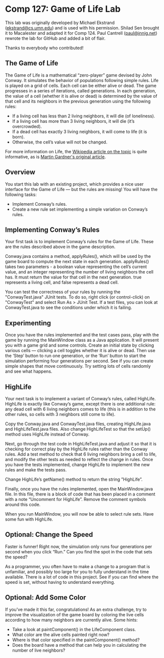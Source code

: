 Comp 127: Game of Life Lab
====

This lab was originally developed by Michael Ekstrand (ekstrand@cs.umn.edu) and is used with his permission.
Shilad Sen brought it to Macalester and adapted it for Comp 124.
Paul Cantrell (paul@innig.net) rewrote the lab for GitHub and added a bit of flair.

Thanks to everybody who contributed!


The Game of Life
---

The Game of Life is a mathematical “zero-player” game devised by John Conway. It simulates the behavior of populations following simple rules.  Life is played on a grid of cells. Each cell can be either alive or dead.  The game progresses in a series of iterations, called generations.  In each generation, the value of a cell (whether it is alive or dead) is determined by the value of that cell and its neighbors in the previous generation using the following rules:

- If a living cell has less than 2 living neighbors, it will die (of loneliness).
- If a living cell has more than 3 living neighbors, it will die (it’s overcrowded).
- If a dead cell has exactly 3 living neighbors, it will come to life (it is born).
- Otherwise, the cell’s value will not be changed.

For more information on Life, the [Wikipedia article on the topic](http://en.wikipedia.org/wiki/Conway%27s_Game_of_Life) is quite informative, as is [Martin Gardner's original article](http://ddi.cs.uni-potsdam.de/HyFISCH/Produzieren/lis_projekt/proj_gamelife/ConwayScientificAmerican.htm).


Overview
---

You start this lab with an existing project, which provides a nice user interface for the Game of Life — but the rules are missing!
You will have the following tasks:

- Implement Conway’s rules.
- Create a new rule set implementing a simple variation on Conway’s rules.


Implementing Conway’s Rules
---

Your first task is to implement Conway’s rules for the Game of Life. These are the rules described above in the game description.

Conway.java contains a method, applyRules(), which will be used by the game board to compute the next state in each generation. applyRules() takes two parameters - a boolean value representing the cell’s current value, and an integer representing the number of living neighbors the cell has. It must return the value for that cell in the next generation. true represents a living cell, and false represents a dead cell.

You can test the correctness of your rules by running the "ConwayTest.java" JUnit tests.  To do so, right click (or control-click) on "ConwayTest" and select Run As > JUnit Test.  If a test files, you can look at ConwayTest.java to see the conditions under which it is failing.


Experimenting
---

Once you have the rules implemented and the test cases pass, play with the game by running the MainWindow class as a Java application. It will present you with a game grid and some controls. Create an initial state by clicking various cells — clicking a cell toggles whether it is alive or dead. Then use the ‘Step’ button to run one generation, or the ‘Run’ button to start the simulation performing four generations per second. See if you can create simple shapes that move continuously. Try setting lots of cells randomly and see what happens.


HighLife
---

Your next task is to implement a variant of Conway’s rules, called HighLife. HighLife is exactly like Conway’s game, except there is one additional rule: any dead cell with 6 living neighbors comes to life (this is in addition to the other rules, so cells with 3 neighbors still come to life).

Copy the Conway.java and ConwayTest.java files, creating HighLife.java and HighLifeTest.java files. Also change HighLifeTest so that the setUp() method uses HighLife instead of Conway.

Next, go through the test code in HighLifeTest.java and adjust it so that it is checking for correct play by the HighLife rules rather than the Conway rules.
Add a test method to check that 6 living neighbors bring a cell to life, and modify the other tests as needed to reflect the change in rules.  Once you have the tests implemented, change HighLife to implement the new rules and make the tests pass.

Change HighLife’s getName() method to return the string ”HighLife”.

Finally, once you have the rules implemented, open the MainWindow.java file. In this file, there is a block of code that has been placed in a comment with a note “Uncomment for HighLife”. Remove the comment symbols around this code.

When you run MainWindow, you will now be able to select rule sets.  Have some fun with HighLife.


Optional: Change the Speed
---

Faster is funner! Right now, the simulation only runs four generations per second when you click “Run.” Can you find the spot in the code that sets the speed?

As a programmer, you often have to make a change to a program that is unfamiliar, and possibly too large for you to fully understand in the time available. There is a lot of code in this project. See if you can find where the speed is set, without having to understand everything.


Optional: Add Some Color
---

If you've made it this far, congratulations!  As an extra challenge, try to improve the visualization of the game board by coloring the live cells according to how many neighbors are currently alive.  Some hints:

- Take a look at paintComponent() in the LifeComponent class.
- What color are the alive cells painted right now?
- Where is that color specified in the paintComponent() method?
- Does the board have a method that can help you in calculating the number of live neighbors?
